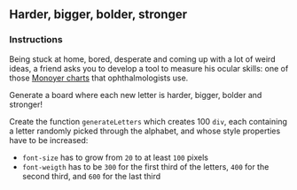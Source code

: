 ## Harder, bigger, bolder, stronger

### Instructions

Being stuck at home, bored, desperate and coming up with a lot of weird ideas, a friend asks you to develop a tool to measure his ocular skills: one of those [Monoyer charts](https://en.wikipedia.org/wiki/Monoyer_chart) that ophthalmologists use.

Generate a board where each new letter is harder, bigger, bolder and stronger!

Create the function `generateLetters` which creates 100 `div`, each containing a letter randomly picked through the alphabet, and whose style properties have to be increased:

- `font-size` has to grow from `20` to at least `100` pixels
- `font-weigth` has to be `300` for the first third of the letters, `400` for the second third, and `600` for the last third
